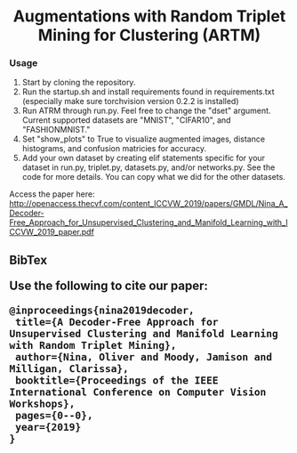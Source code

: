<h1 align="center">
Augmentations with Random Triplet Mining for Clustering (ARTM)
</h1">



### Usage
1. Start by cloning the repository.
2. Run the startup.sh and install requirements found in requirements.txt (especially make sure torchvision version 0.2.2 is installed)
2. Run ATRM through run.py. Feel free to change the "dset" argument. Current supported datasets are "MNIST", "CIFAR10", and "FASHIONMNIST."
3. Set "show_plots" to True to visualize augmented images, distance histograms, and confusion matricies for accuracy.
4. Add your own dataset by creating elif statements specific for your dataset in run.py, triplet.py, datasets.py, and/or networks.py. See the code for more details. You can copy what we did for the other datasets. 

Access the paper here: http://openaccess.thecvf.com/content_ICCVW_2019/papers/GMDL/Nina_A_Decoder-Free_Approach_for_Unsupervised_Clustering_and_Manifold_Learning_with_ICCVW_2019_paper.pdf

<h2 align="left">
BibTex
</h2">
  
Use the following to cite our paper:

 ``` 
@inproceedings{nina2019decoder,
  title={A Decoder-Free Approach for Unsupervised Clustering and Manifold Learning with Random Triplet Mining},
  author={Nina, Oliver and Moody, Jamison and Milligan, Clarissa},
  booktitle={Proceedings of the IEEE International Conference on Computer Vision Workshops},
  pages={0--0},
  year={2019}
}
```

